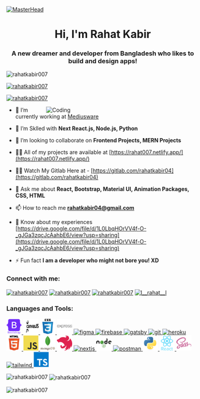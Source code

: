 [![MasterHead](http://4.bp.blogspot.com/-0Aoxzc1phNs/VBw4w1PmDCI/AAAAAAAAI3g/2BCi4-uEXi8/s1600/matrix%2Bye%C5%9Fil%2Byaz%C4%B1lar%2B(3).gif)](https://rahat007.netlify.app/)
<h1 align="center">Hi, I'm Rahat Kabir</h1>
<h3 align="center">A new dreamer and developer from Bangladesh who likes to build and design apps!</h3>

<p align="left"> <img src="https://komarev.com/ghpvc/?username=rahatkabir007&label=Profile%20views&color=0e75b6&style=flat" alt="rahatkabir007" /> </p>

<p align="left"> <a href="https://github.com/ryo-ma/github-profile-trophy"><img src="https://github-profile-trophy.vercel.app/?username=rahatkabir007" alt="rahatkabir007" /></a> </p>

<p align="left"> <a href="https://twitter.com/rahatkabir007" target="blank"><img src="https://img.shields.io/twitter/follow/rahatkabir007?logo=twitter&style=for-the-badge" alt="rahatkabir007" /></a> </p>
<img src="https://camo.githubusercontent.com/cae12fddd9d6982901d82580bdf321d81fb299141098ca1c2d4891870827bf17/68747470733a2f2f6d69726f2e6d656469756d2e636f6d2f6d61782f313336302f302a37513379765349765f7430696f4a2d5a2e676966" align="right" alt="Coding" width="400" />

- 🔭 I’m currently working at [Mediusware](https://mediusware.com/)

- 🌱 I’m Sklled with **Next React.js, Node.js, Python**

- 👯 I’m looking to collaborate on **Frontend Projects, MERN Projects**

- 👨‍💻 All of my projects are available at [https://rahat007.netlify.app/](https://rahat007.netlify.app/)

- 👨‍💻 Watch My Gitlab Here at - [https://gitlab.com/rahatkabir04](https://gitlab.com/rahatkabir04)

- 💬 Ask me about **React, Bootstrap, Material UI, Animation Packages, CSS, HTML**

- 📫 How to reach me **rahatkabir04@gmail.com**

- 📄 Know about my experiences [https://drive.google.com/file/d/1L0LbqHOrVV4f-O-_gJGa3zqcJcAahbE6/view?usp=sharing](https://drive.google.com/file/d/1L0LbqHOrVV4f-O-_gJGa3zqcJcAahbE6/view?usp=sharing)

- ⚡ Fun fact **I am a developer who might not bore you! XD**

<h3 align="left">Connect with me:</h3>
<p align="left">
<a href="https://twitter.com/rahatkabir007" target="blank"><img align="center" src="https://raw.githubusercontent.com/rahuldkjain/github-profile-readme-generator/master/src/images/icons/Social/twitter.svg" alt="rahatkabir007" height="30" width="40" /></a>
<a href="https://linkedin.com/in/rahatkabir007" target="blank"><img align="center" src="https://raw.githubusercontent.com/rahuldkjain/github-profile-readme-generator/master/src/images/icons/Social/linked-in-alt.svg" alt="rahatkabir007" height="30" width="40" /></a>
<a href="https://fb.com/rahatkabir007" target="blank"><img align="center" src="https://raw.githubusercontent.com/rahuldkjain/github-profile-readme-generator/master/src/images/icons/Social/facebook.svg" alt="rahatkabir007" height="30" width="40" /></a>
<a href="https://instagram.com/l__rahat__l" target="blank"><img align="center" src="https://raw.githubusercontent.com/rahuldkjain/github-profile-readme-generator/master/src/images/icons/Social/instagram.svg" alt="l__rahat__l" height="30" width="40" /></a>
</p>

<h3 align="left">Languages and Tools:</h3>
<p align="left"> <a href="https://getbootstrap.com" target="_blank" rel="noreferrer"> <img src="https://raw.githubusercontent.com/devicons/devicon/master/icons/bootstrap/bootstrap-plain-wordmark.svg" alt="bootstrap" width="40" height="40"/> </a> <a href="https://canvasjs.com" target="_blank" rel="noreferrer"> <img src="https://raw.githubusercontent.com/Hardik0307/Hardik0307/master/assets/canvasjs-charts.svg" alt="canvasjs" width="40" height="40"/> </a> <a href="https://www.w3schools.com/css/" target="_blank" rel="noreferrer"> <img src="https://raw.githubusercontent.com/devicons/devicon/master/icons/css3/css3-original-wordmark.svg" alt="css3" width="40" height="40"/> </a> <a href="https://expressjs.com" target="_blank" rel="noreferrer"> <img src="https://raw.githubusercontent.com/devicons/devicon/master/icons/express/express-original-wordmark.svg" alt="express" width="40" height="40"/> </a> <a href="https://www.figma.com/" target="_blank" rel="noreferrer"> <img src="https://www.vectorlogo.zone/logos/figma/figma-icon.svg" alt="figma" width="40" height="40"/> </a> <a href="https://firebase.google.com/" target="_blank" rel="noreferrer"> <img src="https://www.vectorlogo.zone/logos/firebase/firebase-icon.svg" alt="firebase" width="40" height="40"/> </a> <a href="https://www.gatsbyjs.com/" target="_blank" rel="noreferrer"> <img src="https://www.vectorlogo.zone/logos/gatsbyjs/gatsbyjs-icon.svg" alt="gatsby" width="40" height="40"/> </a> <a href="https://git-scm.com/" target="_blank" rel="noreferrer"> <img src="https://www.vectorlogo.zone/logos/git-scm/git-scm-icon.svg" alt="git" width="40" height="40"/> </a> <a href="https://heroku.com" target="_blank" rel="noreferrer"> <img src="https://www.vectorlogo.zone/logos/heroku/heroku-icon.svg" alt="heroku" width="40" height="40"/> </a> <a href="https://www.w3.org/html/" target="_blank" rel="noreferrer"> <img src="https://raw.githubusercontent.com/devicons/devicon/master/icons/html5/html5-original-wordmark.svg" alt="html5" width="40" height="40"/> </a> <a href="https://developer.mozilla.org/en-US/docs/Web/JavaScript" target="_blank" rel="noreferrer"> <img src="https://raw.githubusercontent.com/devicons/devicon/master/icons/javascript/javascript-original.svg" alt="javascript" width="40" height="40"/> </a> <a href="https://www.mongodb.com/" target="_blank" rel="noreferrer"> <img src="https://raw.githubusercontent.com/devicons/devicon/master/icons/mongodb/mongodb-original-wordmark.svg" alt="mongodb" width="40" height="40"/> </a> <a href="https://nestjs.com/" target="_blank" rel="noreferrer"> <img src="https://raw.githubusercontent.com/devicons/devicon/master/icons/nestjs/nestjs-plain.svg" alt="nestjs" width="40" height="40"/> </a> <a href="https://nextjs.org/" target="_blank" rel="noreferrer"> <img src="https://cdn.worldvectorlogo.com/logos/nextjs-2.svg" alt="nextjs" width="40" height="40"/> </a> <a href="https://nodejs.org" target="_blank" rel="noreferrer"> <img src="https://raw.githubusercontent.com/devicons/devicon/master/icons/nodejs/nodejs-original-wordmark.svg" alt="nodejs" width="40" height="40"/> </a> <a href="https://postman.com" target="_blank" rel="noreferrer"> <img src="https://www.vectorlogo.zone/logos/getpostman/getpostman-icon.svg" alt="postman" width="40" height="40"/> </a> <a href="https://www.python.org" target="_blank" rel="noreferrer"> <img src="https://raw.githubusercontent.com/devicons/devicon/master/icons/python/python-original.svg" alt="python" width="40" height="40"/> </a> <a href="https://reactjs.org/" target="_blank" rel="noreferrer"> <img src="https://raw.githubusercontent.com/devicons/devicon/master/icons/react/react-original-wordmark.svg" alt="react" width="40" height="40"/> </a> <a href="https://sass-lang.com" target="_blank" rel="noreferrer"> <img src="https://raw.githubusercontent.com/devicons/devicon/master/icons/sass/sass-original.svg" alt="sass" width="40" height="40"/> </a> <a href="https://tailwindcss.com/" target="_blank" rel="noreferrer"> <img src="https://www.vectorlogo.zone/logos/tailwindcss/tailwindcss-icon.svg" alt="tailwind" width="40" height="40"/> </a> <a href="https://www.typescriptlang.org/" target="_blank" rel="noreferrer"> <img src="https://raw.githubusercontent.com/devicons/devicon/master/icons/typescript/typescript-original.svg" alt="typescript" width="40" height="40"/> </a> </p>

<p><img align="left" src="https://github-readme-stats.vercel.app/api/top-langs?username=rahatkabir007&show_icons=true&locale=en&layout=compact" alt="rahatkabir007" /></p>

<p>&nbsp;<img align="center" src="https://github-readme-stats.vercel.app/api?username=rahatkabir007&show_icons=true&locale=en" alt="rahatkabir007" /></p>

<p><img align="center" src="https://github-readme-streak-stats.herokuapp.com/?user=rahatkabir007&" alt="rahatkabir007" /></p>

